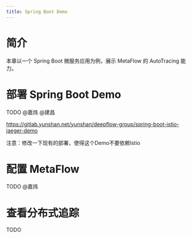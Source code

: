 ```yaml
---
title: Spring Boot Demo
---
```


# 简介

本章以一个 Spring Boot 微服务应用为例，展示 MetaFlow 的 AutoTracing 能力。

# 部署 Spring Boot Demo

TODO @嘉炜 @建昌

https://gitlab.yunshan.net/yunshan/deepflow-group/spring-boot-istio-jaeger-demo

注意：修改一下现有的部署，使得这个Demo不要依赖Istio

# 配置 MetaFlow

TODO @嘉炜

# 查看分布式追踪

TODO

